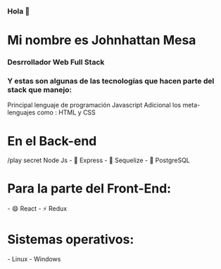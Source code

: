 ### Hola  👋


<h1>Mi nombre es Johnhattan Mesa</h1>
<h3>Desrrollador Web Full Stack </h3>

<h3>Y estas son algunas de las tecnologías que hacen parte del stack que manejo:</h3>

<p>
Principal lenguaje de programación Javascript 
Adicional los meta- lenguajes como : HTML y CSS 
</p>



<h1>En el Back-end</h1>
/play secret Node Js 
- 👯 Express 
- 🤔 Sequelize
- 💬 PostgreSQL

<h1>Para la parte del Front-End:</h1>
- 😄 React
- ⚡  Redux

<h1>Sistemas operativos:</h1>
- Linux
- Windows
